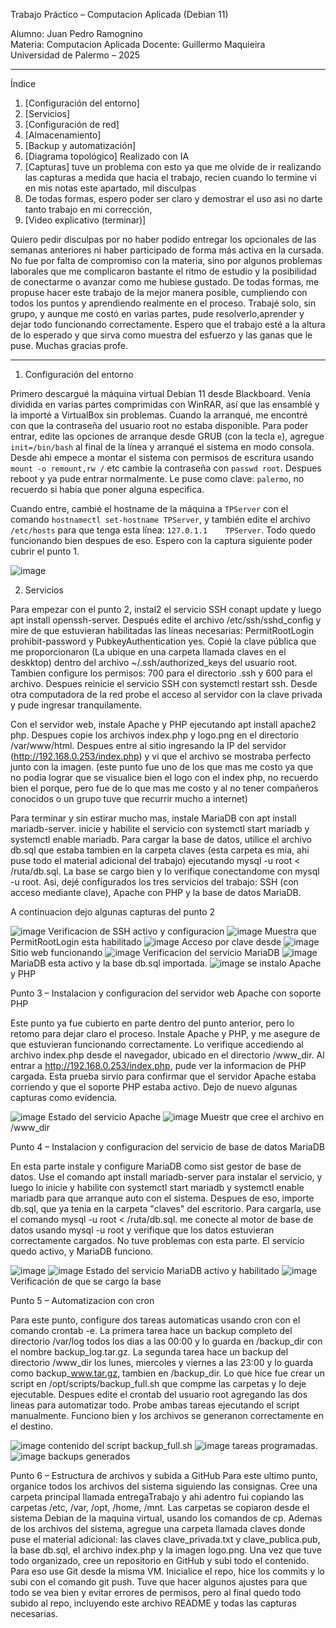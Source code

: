 Trabajo Práctico  – Computacion Aplicada (Debian 11)

Alumno: Juan Pedro Ramognino  
Materia: Computacion Aplicada
Docente: Guillermo Maquieira  
Universidad de Palermo – 2025

---

Índice

1. [Configuración del entorno]
2. [Servicios]
3. [Configuración de red]
4. [Almacenamiento]
5. [Backup y automatización]
6. [Diagrama topológico] Realizado con IA 
7. [Capturas] tuve un problema con esto ya que me olvide de ir realizando las capturas a medida que hacia el trabajo, recien cuando lo termine vi en mis notas este apartado, mil disculpas
8. De todas formas, espero poder ser claro y demostrar el uso asi no darte tanto trabajo en mi corrección, 
9. [Video explicativo (terminar)] 

Quiero pedir disculpas por no haber podido entregar los opcionales de las semanas anteriores ni haber participado de forma más activa en la cursada. 
No fue por falta de compromiso con la materia, sino por algunos problemas laborales que me complicaron bastante el ritmo de estudio y la posibilidad de conectarme o avanzar como me hubiese gustado.
De todas formas, me propuse hacer este trabajo de la mejor manera posible, cumpliendo con todos los puntos y aprendiendo realmente en el proceso. 
Trabajé solo, sin grupo, y aunque me costó en varias partes, pude resolverlo,aprender y dejar todo funcionando correctamente.
Espero que el trabajo esté a la altura de lo esperado y que sirva como muestra del esfuerzo y las ganas que le puse. Muchas gracias profe.

---
1. Configuración del entorno

Primero descargué la máquina virtual Debian 11 desde Blackboard. Venía dividida en varias partes comprimidas con WinRAR, así que las ensamblé y la importé a VirtualBox sin problemas.
Cuando la arranqué, me encontré con que la contraseña del usuario root no estaba disponible. Para poder entrar, edite las opciones de arranque desde GRUB (con la tecla `e`), 
agregue `init=/bin/bash` al final de la línea y arranqué el sistema en modo consola. 
Desde ahi empece a montar el sistema con permisos de escritura usando `mount -o remount,rw /` etc 
cambie la contraseña con `passwd root`. 
Despues reboot y ya pude entrar normalmente. 
Le puse como clave: `palermo`, no recuerdo si habia que poner alguna especifica.

Cuando entre, cambié el hostname de la máquina a `TPServer` con el comando `hostnamectl set-hostname TPServer`, y también edite el archivo `/etc/hosts` para que tenga esta línea: `127.0.1.1    TPServer`.
Todo quedo funcionando bien despues de eso. Espero con la captura siguiente poder cubrir el punto 1.

![image](https://github.com/user-attachments/assets/24b630c3-eaaa-40a6-a8e8-b6affba68308)

2. Servicios

Para empezar con el punto 2, instal2 el servicio SSH conapt update y luego apt install openssh-server. 
Después edite el archivo /etc/ssh/sshd_config y mire de que estuvieran habilitadas las líneas necesarias: PermitRootLogin prohibit-password y PubkeyAuthentication yes.
Copié la clave pública que me proporcionaron (La ubique en una carpeta llamada claves en el deskktop) dentro del archivo ~/.ssh/authorized_keys del usuario root. 
Tambien configure los permisos: 700 para el directorio .ssh y 600 para el archivo. 
Despues reinicie el servicio SSH con systemctl restart ssh. Desde otra computadora de la red probe el acceso al servidor con la clave privada y pude ingresar tranquilamente.

Con el servidor web, instale Apache y PHP ejecutando apt install apache2 php. 
Despues copie los archivos index.php y logo.png en el directorio /var/www/html. Despues entre al sitio ingresando la IP del servidor (http://192.168.0.253/index.php) y vi que el archivo se mostraba perfecto junto con la imagen. 
(este punto fue uno de los que mas me costo ya que no podia lograr que se visualice bien el logo con el index php, no recuerdo bien el porque, pero fue de lo que mas me costo y al no tener compañeros conocidos o un grupo tuve que recurrir mucho a internet)

Para terminar y sin estirar mucho mas, instale MariaDB con apt install mariadb-server. inicie y habilite el servicio con systemctl start mariadb y systemctl enable mariadb. Para cargar la base de datos, 
utilice el archivo db.sql que estaba tambien en la carpeta claves (esta carpeta es mia, ahi puse todo el material adicional del trabajo) ejecutando mysql -u root < /ruta/db.sql. La base se cargo bien y lo verifique conectandome con mysql -u root.
Asi, dejé configurados los tres servicios del trabajo: SSH (con acceso mediante clave), Apache con PHP y la base de datos MariaDB. 

A continuacion dejo algunas capturas del punto 2 

![image](https://github.com/user-attachments/assets/dc250eab-e258-4f04-9b07-b985b2b45da9) Verificacion de SSH activo y configuracion
![image](https://github.com/user-attachments/assets/da3b191f-f3db-4779-a08f-0ad4a5a6443c) Muestra que PermitRootLogin esta habilitado
![image](https://github.com/user-attachments/assets/390313cb-5b8a-49c3-a916-2e47cc346051) Acceso por clave desde 
![image](https://github.com/user-attachments/assets/97cd4ebf-3542-4e81-a14f-ed0844234350) Sitio web funcionando
![image](https://github.com/user-attachments/assets/f3c83389-5667-49d8-a586-764c2802d80f) Verificacion del servicio MariaDB
![image](https://github.com/user-attachments/assets/0376c076-f400-4295-b46d-f38de872a933) MariaDB esta activo y la base db.sql importada.
![image](https://github.com/user-attachments/assets/e5762fe4-48db-467f-bf3f-b1382c37bc00) se instalo Apache y PHP 


Punto 3 – Instalacion y configuracion del servidor web Apache con soporte PHP

Este punto ya fue cubierto en parte dentro del punto anterior, 
pero lo retomo para dejar claro el proceso. Instale Apache y PHP, y me asegure de que estuvieran funcionando correctamente. Lo verifique accediendo al archivo index.php desde el navegador, ubicado en el directorio /www_dir. 
Al entrar a http://192.168.0.253/index.php, pude ver la informacion de PHP cargada.
Esta prueba sirvio para confirmar que el servidor Apache estaba corriendo y que el soporte PHP estaba activo. 
Dejo de nuevo algunas capturas como evidencia.

![image](https://github.com/user-attachments/assets/b7ddda66-9a79-4a47-ab11-bd5cbf0b5c2b) Estado del servicio Apache
![image](https://github.com/user-attachments/assets/21d1eeb8-0ff0-478d-8baa-dd67d75232fa) Muestr que cree el archivo en /www_dir
 

Punto 4 – Instalacion y configuracion del servicio de base de datos MariaDB

En esta parte instale y configure MariaDB como sist gestor de base de datos. 
Use el comando apt install mariadb-server para instalar el servicio, y luego lo inicie y habilite con systemctl start mariadb y systemctl enable mariadb para que arranque auto con el sistema.
Despues de eso, importe db.sql, que ya tenia en la carpeta "claves" del escritorio. 
Para cargarla, use el comando mysql -u root < /ruta/db.sql. me conecte al motor de base de datos usando mysql -u root y verifique que los datos estuvieran correctamente cargados.
No tuve problemas con esta parte. El servicio quedo activo, y MariaDB funciono.

![image](https://github.com/user-attachments/assets/d647abdf-0cfa-4adb-a9b6-0a2f03087dfb) 
![image](https://github.com/user-attachments/assets/1ea4f423-9f97-4920-9301-15e4c9bc5654)
Estado del servicio MariaDB activo y habilitado
![image](https://github.com/user-attachments/assets/7e8d6479-89c8-46b1-8b85-dbb07f706c3a) Verificación de que se cargo la base

Punto 5 – Automatizacion con cron

Para este punto, configure dos tareas automaticas usando cron con el comando crontab -e.
La primera tarea hace un backup completo del directorio /var/log todos los dias a las 00:00 y lo guarda en /backup_dir con el nombre backup_log.tar.gz.
La segunda tarea hace un backup del directorio /www_dir los lunes, miercoles y viernes a las 23:00 y lo guarda como backup_www.tar.gz, tambien en /backup_dir.
Lo que hice fue crear un script en /opt/scripts/backup_full.sh que compme las carpetas y lo deje ejecutable. Despues edite el crontab del usuario root agregando las dos lineas para automatizar todo.
Probe ambas tareas ejecutando el script manualmente. Funciono bien y los archivos se generanon correctamente en el destino.

![image](https://github.com/user-attachments/assets/9dcfcae2-9b5f-4a0d-adea-5735dc1485dd) contenido del script backup_full.sh
![image](https://github.com/user-attachments/assets/76f978bd-1aea-4e6a-bdb2-3f7bc3b7a1b0) tareas programadas.
![image](https://github.com/user-attachments/assets/52bed833-07e8-4896-8814-4c70b7130b5a) backups generados


Punto 6 – Estructura de archivos y subida a GitHub
Para este ultimo punto, organice todos los archivos del sistema siguiendo las consignas. 
Cree una carpeta principal llamada entregaTrabajo y ahi adentro fui copiando las carpetas /etc, /var, /opt, /home, /mnt. 
Las carpetas se copiaron desde el sistema Debian de la maquina virtual, usando los comandos de cp.
Ademas de los archivos del sistema, agregue una carpeta llamada claves donde puse el material adicional: las claves clave_privada.txt y clave_publica.pub, la base db.sql, el archivo index.php y la imagen logo.png.
Una vez que tuve todo organizado, cree un repositorio en GitHub y subi todo el contenido. Para eso use Git desde la misma VM. Inicialice el repo, hice los commits y lo subi con el comando git push.
Tuve que hacer algunos ajustes para que todo se vea bien y evitar errores de permisos, pero al final quedo todo subido al repo, incluyendo este archivo README y todas las capturas necesarias.

